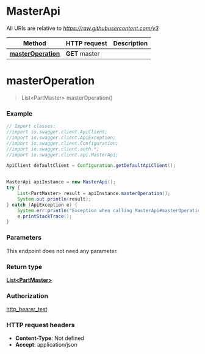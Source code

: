 # MasterApi

All URIs are relative to *https://raw.githubusercontent.com/v3*

Method | HTTP request | Description
------------- | ------------- | -------------
[**masterOperation**](MasterApi.md#masterOperation) | **GET** master | 

<a name="masterOperation"></a>
# **masterOperation**
> List&lt;PartMaster&gt; masterOperation()



### Example
```java
// Import classes:
//import io.swagger.client.ApiClient;
//import io.swagger.client.ApiException;
//import io.swagger.client.Configuration;
//import io.swagger.client.auth.*;
//import io.swagger.client.api.MasterApi;

ApiClient defaultClient = Configuration.getDefaultApiClient();


MasterApi apiInstance = new MasterApi();
try {
    List<PartMaster> result = apiInstance.masterOperation();
    System.out.println(result);
} catch (ApiException e) {
    System.err.println("Exception when calling MasterApi#masterOperation");
    e.printStackTrace();
}
```

### Parameters
This endpoint does not need any parameter.

### Return type

[**List&lt;PartMaster&gt;**](PartMaster.md)

### Authorization

[http_bearer_test](../README.md#http_bearer_test)

### HTTP request headers

 - **Content-Type**: Not defined
 - **Accept**: application/json

